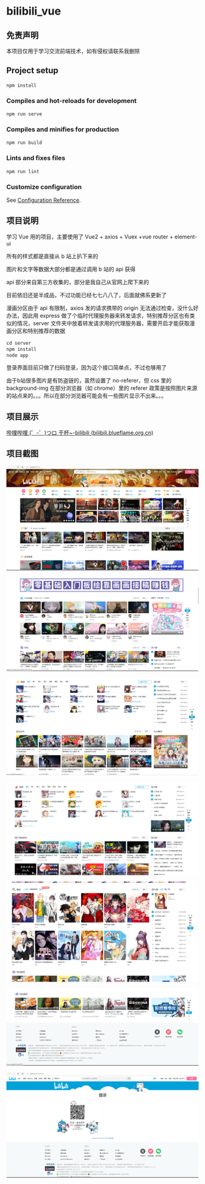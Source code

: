 # bilibili_vue
## 免责声明
  本项目仅用于学习交流前端技术，如有侵权请联系我删除
## Project setup
```shell
npm install
```

### Compiles and hot-reloads for development
```shell
npm run serve
```

### Compiles and minifies for production
```shell
npm run build
```

### Lints and fixes files
```shell
npm run lint
```

### Customize configuration
See [Configuration Reference](https://cli.vuejs.org/config/).

## 项目说明

学习 Vue 用的项目，主要使用了 Vue2 + axios + Vuex +vue router + element-ui 

所有的样式都是直接从 b 站上扒下来的

图片和文字等数据大部分都是通过调用 b 站的 api 获得

api 部分来自第三方收集的，部分是我自己从官网上爬下来的

目前依旧还是半成品，不过功能已经七七八八了，后面就佛系更新了

漫画分区由于 api 有限制，axios 发的请求携带的 origin 无法通过检查，没什么好办法，因此用 express 做了个临时代理服务器来转发请求，特别推荐分区也有类似的情况，server 文件夹中放着转发请求用的代理服务器，需要开启才能获取漫画分区和特别推荐的数据

```shell
cd server
npm install
node app
```

登录界面目前只做了扫码登录，因为这个接口简单点，不过也够用了

由于b站很多图片是有防盗链的，虽然设置了 no-referer，但 css 里的 background-img 在部分浏览器（如 chrome）里的 referer 政策是按照图片来源的站点来的。。。所以在部分浏览器可能会有一些图片显示不出来。。。

## 项目展示

[哔哩哔哩 (゜-゜)つロ 干杯~-bilibili (bilibili.blueflame.org.cn)](https://bilibili.blueflame.org.cn/)

## 项目截图

![](screenshot/Snipaste_2021-08-22_21-59-57.png) 

![Snipaste_2021-08-22_22-00-33](screenshot/Snipaste_2021-08-22_22-00-33.png)  

![Snipaste_2021-08-22_22-00-46](screenshot/Snipaste_2021-08-22_22-00-46.png) 

![Snipaste_2021-08-22_22-00-56](screenshot/Snipaste_2021-08-22_22-00-56.png)

![Snipaste_2021-08-22_22-01-05](screenshot/Snipaste_2021-08-22_22-01-05.png)

![Snipaste_2021-08-22_22-01-12](screenshot/Snipaste_2021-08-22_22-01-12.png)

![Snipaste_2021-08-22_22-01-34](screenshot/Snipaste_2021-08-22_22-01-34.png)
